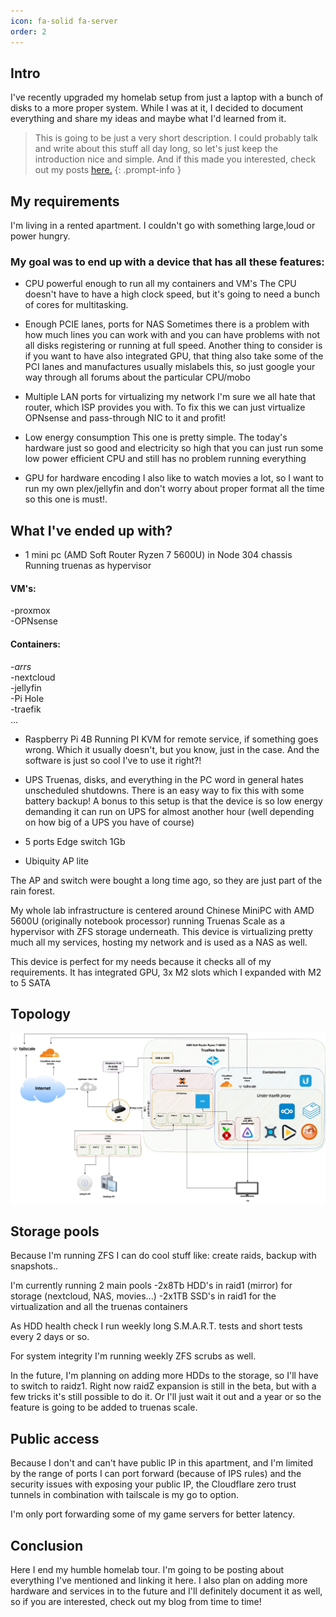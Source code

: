 ```yaml
---
icon: fa-solid fa-server
order: 2
---
```


## Intro
I've recently upgraded my homelab setup from just a laptop with a bunch of disks to a more proper system.
While I was at it, I decided to document everything and share my ideas and maybe what I'd learned from it.


> This is going to be just a very short description. I could probably talk and write about this stuff all day long, so let's just keep the introduction nice and simple. And if this made you interested, check out my posts [here.](https://blog.thetechcorner.sk/)
{: .prompt-info }



## My requirements
I'm living in a rented apartment. I couldn't go with something large,loud or power hungry.


### My goal was to end up with a device that has all these features:
* CPU powerful enough to run all my containers and VM's
The CPU doesn't have to have a high clock speed, but it's going to need a bunch of cores for multitasking.

* Enough PCIE lanes, ports for NAS
Sometimes there is a problem with how much lines you can work with and you can have problems with not all disks registering or running at full speed.
Another thing to consider is if you want to have also integrated GPU, that thing also take some of the PCI lanes and manufactures usually mislabels this, so just google your way through all forums about the particular CPU/mobo

* Multiple LAN ports for virtualizing my network
I'm sure we all hate that router, which ISP provides you with. To fix this we can just virtualize OPNsense and pass-through NIC to it and profit!

* Low energy consumption
This one is pretty simple. The today's hardware just so good and electricity so high that you can just run some low power efficient CPU and still has no problem running everything

* GPU for hardware encoding
I also like to watch movies a lot, so I want to run my own plex/jellyfin and don't worry about proper format all the time so this one is must!.



## What I've ended up with?

* 1 mini pc (AMD Soft Router Ryzen 7 5600U) in Node 304 chassis
Running truenas as hypervisor
#### VM's:
-proxmox\
-OPNsense
#### Containers:
-*arrs*\
-nextcloud\
-jellyfin\
-Pi Hole\
-traefik\
...

* Raspberry Pi 4B
Running PI KVM for remote service, if something goes wrong. Which it usually doesn't, but you know, just in the case. And the software is just so cool I've to use it right?!

* UPS
Truenas, disks, and everything in the PC word in general hates unscheduled shutdowns. There is an easy way to fix this with some battery backup!
A bonus to this setup is that the device is so low energy demanding it can run on UPS for almost another hour (well depending on how big of a UPS you have of course)

* 5 ports Edge switch 1Gb
* Ubiquity AP lite

The AP and switch were bought a long time ago, so they are just part of the rain forest.



My whole lab infrastructure is centered around Chinese MiniPC with AMD 5600U (originally notebook processor) running Truenas Scale as a hypervisor with ZFS storage underneath.
This device is virtualizing pretty much all my services, hosting my network and is used as a NAS as well.


This device is perfect for my needs because it checks all of my requirements. It has integrated GPU, 3x M2 slots which I expanded with M2 to 5 SATA


## Topology

![img-description](/assets/img/topology2.jpg)



## Storage pools
Because I'm running ZFS I can do cool stuff like: create raids, backup with snapshots..

I'm currently running 2 main pools
-2x8Tb HDD's in raid1 (mirror) for storage (nextcloud, NAS, movies...)
-2x1TB SSD's in raid1 for the virtualization and all the truenas containers

As HDD health check I run weekly long S.M.A.R.T. tests and short tests every 2 days or so. 

For system integrity I'm running weekly ZFS scrubs as well.


In the future, I'm planning on adding more HDDs to the storage, so I'll have to switch to raidz1. Right now raidZ expansion is still in the beta, but with a few tricks it's still possible to do it. Or I'll just wait it out and a year or so the feature is going to be added to truenas scale.




## Public access
Because I don't and can't have public IP in this apartment, and I'm limited by the range of ports I can port forward (because of IPS rules) and the security issues with exposing your public IP, the Cloudflare zero trust tunnels in combination with tailscale is my go to option.

I'm only port forwarding some of my game servers for better latency.


## Conclusion
Here I end my humble homelab tour. I'm going to be posting about everything I've mentioned and linking it here. I also plan on adding more hardware and services in to the future and I'll definitely document it as well, so if you are interested, check out my blog from time to time!
